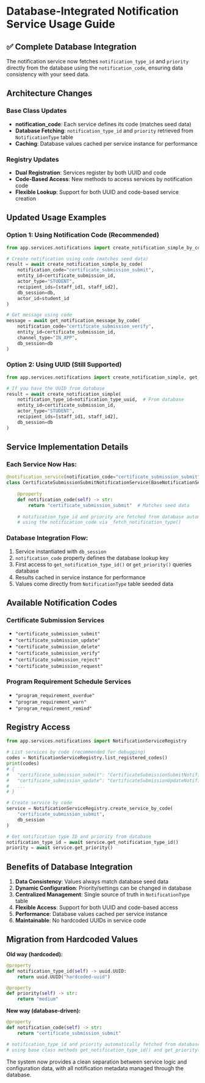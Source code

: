 # Database-Integrated Notification Service Usage Guide

## ✅ Complete Database Integration

The notification service now fetches `notification_type_id` and `priority` directly from the database using the `notification_code`, ensuring data consistency with your seed data.

## Architecture Changes

### Base Class Updates
- **notification_code**: Each service defines its code (matches seed data)
- **Database Fetching**: `notification_type_id` and `priority` retrieved from `NotificationType` table
- **Caching**: Database values cached per service instance for performance

### Registry Updates
- **Dual Registration**: Services register by both UUID and code
- **Code-Based Access**: New methods to access services by notification code
- **Flexible Lookup**: Support for both UUID and code-based service creation

## Updated Usage Examples

### Option 1: Using Notification Code (Recommended)

```python
from app.services.notifications import create_notification_simple_by_code, get_notification_message_by_code

# Create notification using code (matches seed data)
result = await create_notification_simple_by_code(
    notification_code="certificate_submission_submit",
    entity_id=certificate_submission_id,
    actor_type="STUDENT",
    recipient_ids=[staff_id1, staff_id2],
    db_session=db,
    actor_id=student_id
)

# Get message using code
message = await get_notification_message_by_code(
    notification_code="certificate_submission_verify",
    entity_id=certificate_submission_id,
    channel_type="IN_APP",
    db_session=db
)
```

### Option 2: Using UUID (Still Supported)

```python
from app.services.notifications import create_notification_simple, get_notification_message

# If you have the UUID from database
result = await create_notification_simple(
    notification_type_id=notification_type_uuid,  # From database
    entity_id=certificate_submission_id,
    actor_type="STUDENT", 
    recipient_ids=[staff_id1, staff_id2],
    db_session=db
)
```

## Service Implementation Details

### Each Service Now Has:
```python
@notification_service(notification_code="certificate_submission_submit")
class CertificateSubmissionSubmitNotificationService(BaseNotificationService):
    
    @property
    def notification_code(self) -> str:
        return "certificate_submission_submit"  # Matches seed data
    
    # notification_type_id and priority are fetched from database automatically
    # using the notification_code via _fetch_notification_type()
```

### Database Integration Flow:
1. Service instantiated with `db_session`
2. `notification_code` property defines the database lookup key
3. First access to `get_notification_type_id()` or `get_priority()` queries database
4. Results cached in service instance for performance
5. Values come directly from `NotificationType` table seeded data

## Available Notification Codes

### Certificate Submission Services
- `"certificate_submission_submit"`
- `"certificate_submission_update"`
- `"certificate_submission_delete"`
- `"certificate_submission_verify"`
- `"certificate_submission_reject"`
- `"certificate_submission_request"`

### Program Requirement Schedule Services  
- `"program_requirement_overdue"`
- `"program_requirement_warn"`
- `"program_requirement_remind"`

## Registry Access

```python
from app.services.notifications import NotificationServiceRegistry

# List services by code (recommended for debugging)
codes = NotificationServiceRegistry.list_registered_codes()
print(codes)
# {
#   "certificate_submission_submit": "CertificateSubmissionSubmitNotificationService",
#   "certificate_submission_update": "CertificateSubmissionUpdateNotificationService",
#   ...
# }

# Create service by code
service = NotificationServiceRegistry.create_service_by_code(
    "certificate_submission_submit", 
    db_session
)

# Get notification type ID and priority from database
notification_type_id = await service.get_notification_type_id()
priority = await service.get_priority()
```

## Benefits of Database Integration

1. **Data Consistency**: Values always match database seed data
2. **Dynamic Configuration**: Priority/settings can be changed in database
3. **Centralized Management**: Single source of truth in `NotificationType` table
4. **Flexible Access**: Support for both UUID and code-based access
5. **Performance**: Database values cached per service instance
6. **Maintainable**: No hardcoded UUIDs in service code

## Migration from Hardcoded Values

**Old way (hardcoded):**
```python
@property
def notification_type_id(self) -> uuid.UUID:
    return uuid.UUID("hardcoded-uuid")

@property  
def priority(self) -> str:
    return "medium"
```

**New way (database-driven):**
```python
@property
def notification_code(self) -> str:
    return "certificate_submission_submit"

# notification_type_id and priority automatically fetched from database
# using base class methods get_notification_type_id() and get_priority()
```

The system now provides a clean separation between service logic and configuration data, with all notification metadata managed through the database.